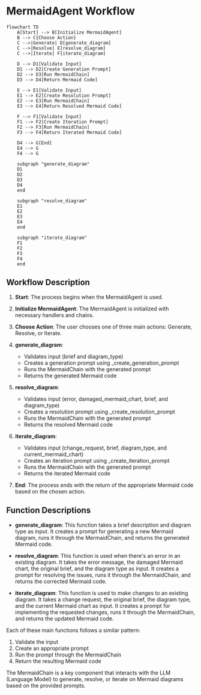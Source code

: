 # MermaidAgent Workflow

```mermaid
flowchart TD
    A[Start] --> B[Initialize MermaidAgent]
    B --> C{Choose Action}
    C -->|Generate| D[generate_diagram]
    C -->|Resolve| E[resolve_diagram]
    C -->|Iterate| F[iterate_diagram]

    D --> D1[Validate Input]
    D1 --> D2[Create Generation Prompt]
    D2 --> D3[Run MermaidChain]
    D3 --> D4[Return Mermaid Code]

    E --> E1[Validate Input]
    E1 --> E2[Create Resolution Prompt]
    E2 --> E3[Run MermaidChain]
    E3 --> E4[Return Resolved Mermaid Code]

    F --> F1[Validate Input]
    F1 --> F2[Create Iteration Prompt]
    F2 --> F3[Run MermaidChain]
    F3 --> F4[Return Iterated Mermaid Code]

    D4 --> G[End]
    E4 --> G
    F4 --> G

    subgraph "generate_diagram"
    D1
    D2
    D3
    D4
    end

    subgraph "resolve_diagram"
    E1
    E2
    E3
    E4
    end

    subgraph "iterate_diagram"
    F1
    F2
    F3
    F4
    end
```

## Workflow Description

1. **Start**: The process begins when the MermaidAgent is used.

2. **Initialize MermaidAgent**: The MermaidAgent is initialized with necessary handlers and chains.

3. **Choose Action**: The user chooses one of three main actions: Generate, Resolve, or Iterate.

4. **generate_diagram**:
   - Validates input (brief and diagram_type)
   - Creates a generation prompt using _create_generation_prompt
   - Runs the MermaidChain with the generated prompt
   - Returns the generated Mermaid code

5. **resolve_diagram**:
   - Validates input (error, damaged_mermaid_chart, brief, and diagram_type)
   - Creates a resolution prompt using _create_resolution_prompt
   - Runs the MermaidChain with the generated prompt
   - Returns the resolved Mermaid code

6. **iterate_diagram**:
   - Validates input (change_request, brief, diagram_type, and current_mermaid_chart)
   - Creates an iteration prompt using _create_iteration_prompt
   - Runs the MermaidChain with the generated prompt
   - Returns the iterated Mermaid code

7. **End**: The process ends with the return of the appropriate Mermaid code based on the chosen action.

## Function Descriptions

- **generate_diagram**: This function takes a brief description and diagram type as input. It creates a prompt for generating a new Mermaid diagram, runs it through the MermaidChain, and returns the generated Mermaid code.

- **resolve_diagram**: This function is used when there's an error in an existing diagram. It takes the error message, the damaged Mermaid chart, the original brief, and the diagram type as input. It creates a prompt for resolving the issues, runs it through the MermaidChain, and returns the corrected Mermaid code.

- **iterate_diagram**: This function is used to make changes to an existing diagram. It takes a change request, the original brief, the diagram type, and the current Mermaid chart as input. It creates a prompt for implementing the requested changes, runs it through the MermaidChain, and returns the updated Mermaid code.

Each of these main functions follows a similar pattern:
1. Validate the input
2. Create an appropriate prompt
3. Run the prompt through the MermaidChain
4. Return the resulting Mermaid code

The MermaidChain is a key component that interacts with the LLM (Language Model) to generate, resolve, or iterate on Mermaid diagrams based on the provided prompts.